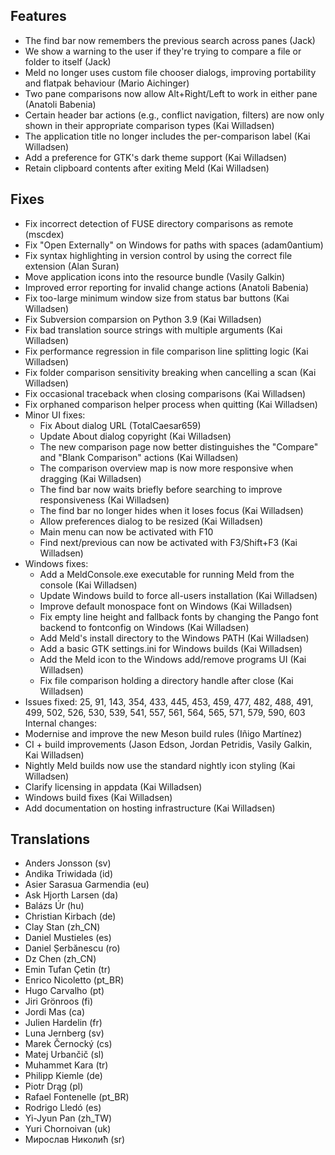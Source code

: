 
<!--
2022-01-07 meld 3.21.1
======================
-->

Features
--------

* The find bar now remembers the previous search across panes (Jack)
* We show a warning to the user if they're trying to compare a file or
  folder to itself (Jack)
* Meld no longer uses custom file chooser dialogs, improving portability
  and flatpak behaviour (Mario Aichinger)
* Two pane comparisons now allow Alt+Right/Left to work in either pane
  (Anatoli Babenia)
* Certain header bar actions (e.g., conflict navigation, filters) are now
  only shown in their appropriate comparison types (Kai Willadsen)
* The application title no longer includes the per-comparison label (Kai
  Willadsen)
* Add a preference for GTK's dark theme support (Kai Willadsen)
* Retain clipboard contents after exiting Meld (Kai Willadsen)

Fixes
-----

 * Fix incorrect detection of FUSE directory comparisons as remote (mscdex)
 * Fix "Open Externally" on Windows for paths with spaces (adam0antium)
 * Fix syntax highlighting in version control by using the correct file
   extension (Alan Suran)
 * Move application icons into the resource bundle (Vasily Galkin)
 * Improved error reporting for invalid change actions (Anatoli Babenia)
 * Fix too-large minimum window size from status bar buttons (Kai Willadsen)
 * Fix Subversion comparsion on Python 3.9 (Kai Willadsen)
 * Fix bad translation source strings with multiple arguments (Kai Willadsen)
 * Fix performance regression in file comparison line splitting logic (Kai
   Willadsen)
 * Fix folder comparison sensitivity breaking when cancelling a scan (Kai
   Willadsen)
 * Fix occasional traceback when closing comparisons (Kai Willadsen)
 * Fix orphaned comparison helper process when quitting (Kai Willadsen)
 * Minor UI fixes:
   * Fix About dialog URL (TotalCaesar659)
   * Update About dialog copyright (Kai Willadsen)
   * The new comparison page now better distinguishes the "Compare" and
     "Blank Comparison" actions (Kai Willadsen)
   * The comparison overview map is now more responsive when dragging (Kai
     Willadsen)
   * The find bar now waits briefly before searching to improve
     responsiveness (Kai Willadsen)
   * The find bar no longer hides when it loses focus (Kai Willadsen)
   * Allow preferences dialog to be resized (Kai Willadsen)
   * Main menu can now be activated with F10
   * Find next/previous can now be activated with F3/Shift+F3 (Kai Willadsen)
 * Windows fixes:
   * Add a MeldConsole.exe executable for running Meld from the console (Kai
     Willadsen)
   * Update Windows build to force all-users installation (Kai Willadsen)
   * Improve default monospace font on Windows (Kai Willadsen)
   * Fix empty line height and fallback fonts by changing the Pango font
     backend to fontconfig on Windows (Kai Willadsen)
   * Add Meld's install directory to the Windows PATH (Kai Willadsen)
   * Add a basic GTK settings.ini for Windows builds (Kai Willadsen)
   * Add the Meld icon to the Windows add/remove programs UI (Kai Willadsen)
   * Fix file comparison holding a directory handle after close (Kai
     Willadsen)
 * Issues fixed: 25, 91, 143, 354, 433, 445, 453, 459, 477, 482, 488, 491,
   499, 502, 526, 530, 539, 541, 557, 561, 564, 565, 571, 579, 590, 603
Internal changes:
 * Modernise and improve the new Meson build rules (Iñigo Martínez)
 * CI + build improvements (Jason Edson, Jordan Petridis, Vasily Galkin, Kai
   Willadsen)
 * Nightly Meld builds now use the standard nightly icon styling (Kai
   Willadsen)
 * Clarify licensing in appdata (Kai Willadsen)
 * Windows build fixes (Kai Willadsen)
 * Add documentation on hosting infrastructure (Kai Willadsen)

Translations
------------

* Anders Jonsson (sv)
* Andika Triwidada (id)
* Asier Sarasua Garmendia (eu)
* Ask Hjorth Larsen (da)
* Balázs Úr (hu)
* Christian Kirbach (de)
* Clay Stan (zh_CN)
* Daniel Mustieles (es)
* Daniel Șerbănescu (ro)
* Dz Chen (zh_CN)
* Emin Tufan Çetin (tr)
* Enrico Nicoletto (pt_BR)
* Hugo Carvalho (pt)
* Jiri Grönroos (fi)
* Jordi Mas (ca)
* Julien Hardelin (fr)
* Luna Jernberg (sv)
* Marek Černocký (cs)
* Matej Urbančič (sl)
* Muhammet Kara (tr)
* Philipp Kiemle (de)
* Piotr Drąg (pl)
* Rafael Fontenelle (pt_BR)
* Rodrigo Lledó (es)
* Yi-Jyun Pan (zh_TW)
* Yuri Chornoivan (uk)
* Мирослав Николић (sr)
